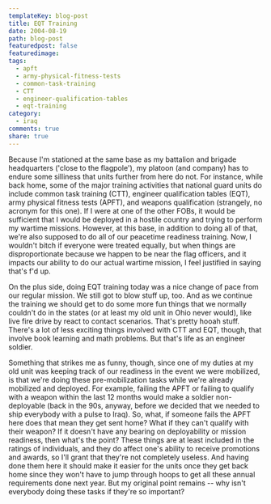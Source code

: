 ```yaml
---
templateKey: blog-post
title: EQT Training
date: 2004-08-19
path: blog-post
featuredpost: false
featuredimage:
tags:
  - apft
  - army-physical-fitness-tests
  - common-task-training
  - CTT
  - engineer-qualification-tables
  - eqt-training
category:
  - iraq
comments: true
share: true
---
```


Because I'm stationed at the same base as my battalion and brigade headquarters ('close to the flagpole'), my platoon (and company) has to endure some silliness that units further from here do not. For instance, while back home, some of the major training activities that national guard units do include common task training (CTT), engineer qualification tables (EQT), army physical fitness tests (APFT), and weapons qualification (strangely, no acronym for this one). If I were at one of the other FOBs, it would be sufficient that I would be deployed in a hostile country and trying to perform my wartime missions. However, at this base, in addition to doing all of that, we're also supposed to do all of our peacetime readiness training. Now, I wouldn't bitch if everyone were treated equally, but when things are disproportionate because we happen to be near the flag officers, and it impacts our ability to do our actual wartime mission, I feel justified in saying that's f'd up.

On the plus side, doing EQT training today was a nice change of pace from our regular mission. We still got to blow stuff up, too. And as we continue the training we should get to do some more fun things that we normally couldn't do in the states (or at least my old unit in Ohio never would), like live fire drive by react to contact scenarios. That's pretty hooah stuff. There's a lot of less exciting things involved with CTT and EQT, though, that involve book learning and math problems. But that's life as an engineer soldier.

Something that strikes me as funny, though, since one of my duties at my old unit was keeping track of our readiness in the event we were mobilized, is that we're doing these pre-mobilization tasks while we're already mobilized and deployed. For example, failing the APFT or failing to qualify with a weapon within the last 12 months would make a soldier non-deployable (back in the 90s, anyway, before we decided that we needed to ship everybody with a pulse to Iraq). So, what, if someone fails the APFT here does that mean they get sent home? What if they can't qualify with their weapon? If it doesn't have any bearing on deployability or mission readiness, then what's the point? These things are at least included in the ratings of individuals, and they do affect one's ability to receive promotions and awards, so I'll grant that they're not completely useless. And having done them here it should make it easier for the units once they get back home since they won't have to jump through hoops to get all these annual requirements done next year. But my original point remains -- why isn't everybody doing these tasks if they're so important?
